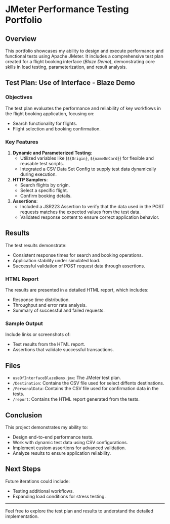 # JMeter Performance Testing Portfolio

## Overview
This portfolio showcases my ability to design and execute performance and functional tests using Apache JMeter. It includes a comprehensive test plan created for a flight booking interface (*Blaze Demo*), demonstrating core skills in load testing, parameterization, and result analysis.

## Test Plan: Use of Interface - Blaze Demo

### Objectives
The test plan evaluates the performance and reliability of key workflows in the flight booking application, focusing on:
- Search functionality for flights.
- Flight selection and booking confirmation.

### Key Features
1. **Dynamic and Parameterized Testing**:
   - Utilized variables like (`${Origin}`, `${nameOnCard}`) for flexible and reusable test scripts.
   - Integrated a CSV Data Set Config to supply test data dynamically during execution.
2. **HTTP Samplers**:
   - Search flights by origin.
   - Select a specific flight.
   - Confirm booking details.
3. **Assertions**:
   - Included a JSR223 Assertion to verify that the data used in the POST requests matches the expected values from the test data.
   - Validated response content to ensure correct application behavior.

## Results
The test results demonstrate:
- Consistent response times for search and booking operations.
- Application stability under simulated load.
- Successful validation of POST request data through assertions.

### HTML Report
The results are presented in a detailed HTML report, which includes:
- Response time distribution.
- Throughput and error rate analysis.
- Summary of successful and failed requests.

### Sample Output
Include links or screenshots of:
- Test results from the HTML report.
- Assertions that validate successful transactions.

## Files
- `useOfInterfaceBlazeDemo.jmx`: The JMeter test plan. 
- `/Destination`:  Contains the CSV file used for select diffents destinations.
- `/PersonalData`: Contains the CSV file used for confirmation data in the tests.
- `/report`: Contains the HTML report generated from the tests.

## Conclusion
This project demonstrates my ability to:
- Design end-to-end performance tests.
- Work with dynamic test data using CSV configurations.
- Implement custom assertions for advanced validation.
- Analyze results to ensure application reliability.

## Next Steps
Future iterations could include:
- Testing additional workflows.
- Expanding load conditions for stress testing.

---

Feel free to explore the test plan and results to understand the detailed implementation.
